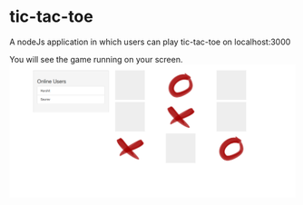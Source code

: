 # tic-tac-toe
A nodeJs application in which users can play tic-tac-toe on localhost:3000


You will see the game running on your screen.
 ![Game](https://github.com/deXetrous/tic-tac-toe/blob/master/img/img.png)
